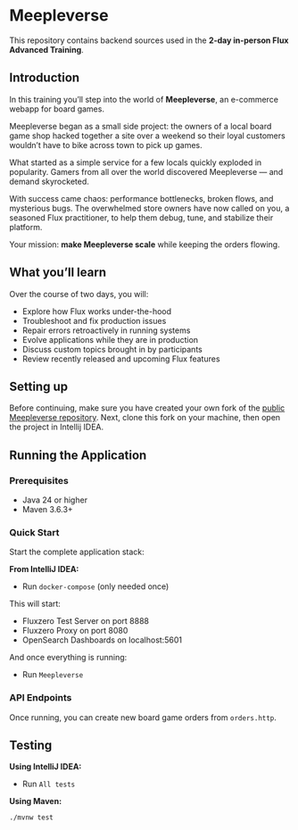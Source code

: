 # Meepleverse

This repository contains backend sources used in the **2-day in-person Flux Advanced Training**.

## Introduction

In this training you’ll step into the world of **Meepleverse**, an e-commerce webapp for board games.

Meepleverse began as a small side project: the owners of a local board game shop hacked together a site over a weekend
so their loyal customers wouldn’t have to bike across town to pick up games.

What started as a simple service for a few locals quickly exploded in popularity. Gamers from all over the world
discovered Meepleverse — and demand skyrocketed.

With success came chaos: performance bottlenecks, broken flows, and mysterious bugs. The overwhelmed store owners have
now called on you, a seasoned Flux practitioner, to help them debug, tune, and stabilize their platform.

Your mission: **make Meepleverse scale** while keeping the orders flowing.

## What you’ll learn

Over the course of two days, you will:

- Explore how Flux works under-the-hood
- Troubleshoot and fix production issues
- Repair errors retroactively in running systems
- Evolve applications while they are in production
- Discuss custom topics brought in by participants
- Review recently released and upcoming Flux features

## Setting up

Before continuing, make sure you have created your own fork of
the [public Meepleverse repository](https://github.com/fluxzero-io/training-meepleverse). Next, clone this fork on your
machine, then open the project in Intellij IDEA.

## Running the Application

### Prerequisites

- Java 24 or higher
- Maven 3.6.3+

### Quick Start

Start the complete application stack:

**From IntelliJ IDEA:**

- Run `docker-compose` (only needed once)

This will start:

- Fluxzero Test Server on port 8888
- Fluxzero Proxy on port 8080
- OpenSearch Dashboards on localhost:5601

And once everything is running:

- Run `Meepleverse`

### API Endpoints

Once running, you can create new board game orders from `orders.http`.

## Testing

**Using IntelliJ IDEA:**

- Run `All tests`

**Using Maven:**

```bash
./mvnw test
```